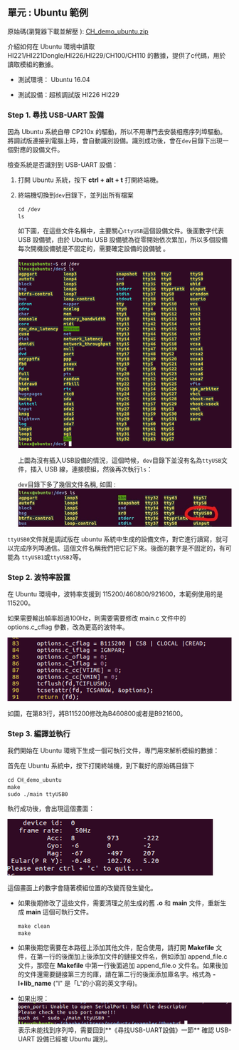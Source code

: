 ## 單元 : Ubuntu 範例

原始碼(瀏覽器下載並解壓 ): [CH_demo_ubuntu.zip](https://github.com/avmm9898/hipnuctw_doc/raw/master/03_Examples/Ubuntu/CH_demo_ubuntu.zip)

介紹如何在 Ubuntu 環境中讀取 HI221/HI221Dongle/HI226/HI229/CH100/CH110 的數據，提供了c代碼，用於讀取模組的數據。

- 測試環境： Ubuntu 16.04

- 測試設備：超核調試版 	HI226	HI229

### Step 1. 尋找 USB-UART 設備

因為 Ubuntu 系統自帶 CP210x 的驅動，所以不用專門去安裝相應序列埠驅動。將調試版連接到電腦上時，會自動識別設備。識別成功後，會在`dev`目錄下出現一個對應的設備文件。

檢查系統是否識別到 USB-UART 設備：

1. 打開 Ubuntu 系統，按下 __ctrl + alt + t__ 打開終端機。

2. 終端機切換到`dev`目錄下，並列出所有檔案

   ```
   cd /dev
   ls
   ```

   如下圖，在這些文件名稱中，主要關心`ttyUSB`這個設備文件。後面數字代表 USB 設備號，由於 Ubuntu USB 設備號為從零開始依次累加，所以多個設備每次開機設備號是不固定的，需要確定設備的設備號 。

    ![](UbuntuFigures/1.png)

    上圖為沒有插入USB設備的情況，這個時候，`dev`目錄下並沒有名為`ttyUSB`文件，插入 USB 線，連接模組，然後再次執行`ls`：

    `dev`目錄下多了幾個文件名稱, 如圖 :
 ![](UbuntuFigures/2.jpg)
   

 `ttyUSB0`文件就是調試版在 ubuntu 系統中生成的設備文件，對它進行讀寫，就可以完成序列埠通信。這個文件名稱我們把它記下來。後面的數字是不固定的，有可能為 `ttyUSB1`或`ttyUSB2`等。

### Step 2. 波特率設置

在 Ubuntu 環境中，波特率支援到 115200/460800/921600，本範例使用的是 115200。

如果需要輸出幀率超過100Hz，則需要需要修改 main.c 文件中的 options.c_cflag 參數，改為更高的波特率。

![](UbuntuFigures/5.png)

如圖，在第83行，將B115200修改為B460800或者是B921600。

### Step 3. 編譯並執行

我們開始在 Ubuntu 環境下生成一個可執行文件，專門用來解析模組的數據：

首先在 Ubuntu 系統中，按下打開終端機，到下載好的原始碼目錄下

```
cd CH_demo_ubuntu
make
sudo ./main ttyUSB0
```

執行成功後，會出現這個畫面：

![](UbuntuFigures/3.png)

這個畫面上的數字會隨著模組位置的改變而發生變化。

- 如果後期修改了這些文件，需要清理之前生成的舊 __.o__ 和 __main__ 文件，重新生成 __main__ 這個可執行文件。

  ```
  make clean
  make
  ```

- 如果後期您需要在本路徑上添加其他文件，配合使用，請打開 __Makefile__ 文件，在第一行的後面加上後添加文件的鏈接文件名，例如添加 append_file.c 文件，那麼在 __Makefile__ 中第一行後面追加 append_file.o 文件名。如果後加的文件還需要鏈接第三方的庫，請在第二行的後面添加庫名字。格式為 __-l+lib_name__  ("l" 是「L"的小寫的英文字母)。

- 如果出現：
  <img src="UbuntuFigures/4.png" style="zoom:75%;" />
  表示未能找到序列埠，需要回到**《尋找USB-UART設備》一節** 確認 USB-UART 設備已經被 Ubuntu 識別。
